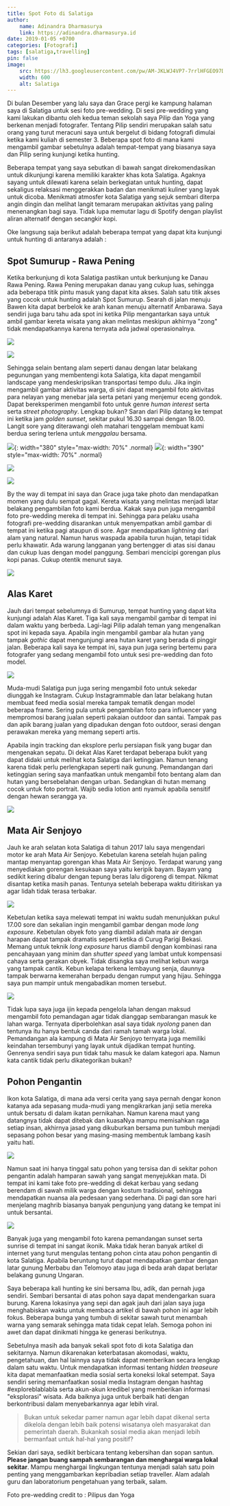```yaml
---
title: Spot Foto di Salatiga
author:
    name: Adinandra Dharmasurya
    link: https://adinandra.dharmasurya.id
date: 2019-01-05 +0700
categories: [Fotografi]
tags: [salatiga,travelling]
pin: false
image:
    src: https://lh3.googleusercontent.com/pw/AM-JKLWJ4VP7-7rrlHFGEO97DfBojY6hrkZfoQU8VbGuj1CMfDaL5HTURFzu7ZWdlurB0Az-7d829XwxHpQzuEi5rlFXioZBjWDLFRQl_kYoIqUk2GF4U3sHdtzkhuDyB2YO9Opb2Gw6kk6uTSdACRNN8ouP5A=w800-no?authuser=0
    width: 600
    alt: Salatiga
---
```


Di bulan Desember yang lalu saya dan Grace pergi ke kampung halaman saya di Salatiga untuk sesi foto pre-wedding. Di sesi pre-wedding yang kami lakukan dibantu oleh kedua teman sekolah saya Pilip dan Yoga yang berkenan menjadi fotografer. Tentang Pilip sendiri merupakan salah satu orang yang turut meracuni saya untuk bergelut di bidang fotografi dimulai ketika kami kuliah di semester 3. Beberapa spot foto di mana kami mengambil gambar sebetulnya adalah tempat-tempat yang biasanya saya dan Pilip sering kunjungi ketika hunting.

Beberapa tempat yang saya sebutkan di bawah sangat direkomendasikan untuk dikunjungi karena memiliki karakter khas kota Salatiga. Agaknya sayang untuk dilewati karena selain berkegiatan untuk hunting, dapat sekaligus relaksasi menggerakkan badan dan menikmati kuliner yang layak untuk dicoba. Menikmati atmosfer kota Salatiga yang sejuk sembari diterpa angin dingin dan melihat langit temaram merupakan aktivitas yang paling menenangkan bagi saya. Tidak lupa memutar lagu di Spotify dengan playlist aliran alternatif dengan secangkir kopi. 

Oke langsung saja berikut adalah beberapa tempat yang dapat kita kunjungi untuk hunting di antaranya adalah : 

## Spot Sumurup - Rawa Pening

Ketika berkunjung di kota Salatiga pastikan untuk berkunjung ke Danau Rawa Pening. Rawa Pening merupakan danau yang cukup luas, sehingga ada beberapa titik pintu masuk yang dapat kita akses. Salah satu titik akses yang cocok untuk hunting adalah Spot Sumurup. Searah di jalan menuju Bawen kita dapat berbelok ke arah kanan menuju alternatif Ambarawa. Saya sendiri juga baru tahu ada spot ini ketika Pilip mengantarkan saya untuk ambil gambar kereta wisata yang akan melintas meskipun akhirnya "zong" tidak mendapatkannya karena ternyata ada jadwal operasionalnya. 

![](https://lh3.googleusercontent.com/pw/AM-JKLWs-0fVv0zxLBnk69cXx_2JIZokRffTfbDyA0nw79tQGtkc5Mq2Dn0EBPJOta6kP8IfYdaMooQ_MfIK3pn4NMktknR0HjcoR6ynG52ldnr1NvgwcadnoOqAxoWNSU1XSgW5bG1-LG2dZ2hLdx58Ga9D0Q=w800-no?authuser=0)

![](https://lh3.googleusercontent.com/pw/AM-JKLWp3GcYBmOS4kQXYiRhzUV8yi4XiHGjR0y2DIdUk1ex5c60M-aB-HHpMgt6C37YuPGqmHx8PbPVMOBqf3zw6uLPw6M6jC3R4h-QzKIMZybffKwvIIqPMHwi1jllkA4LlJs6QsLTeN0fcIrAucPurCZLEw=w800-no?authuser=0)

Sehingga selain bentang alam seperti danau dengan latar belakang pegunungan yang membentengi kota Salatiga, kita dapat mengambil landscape yang mendeskripsikan transportasi tempo dulu. Jika ingin mengambil gambar aktivitas warga, di sini dapat mengambil foto aktivitas para nelayan yang menebar jala serta petani yang menjemur eceng gondok. Dapat bereksperimen mengambil foto untuk genre *human interest* serta serta *street photography*. Lengkap bukan? Saran dari Pilip datang ke tempat ini ketika jam *golden sunset*, sekitar pukul 16.30 sampai dengan 18.00. Langit sore yang diterawangi oleh matahari tenggelam membuat kami berdua sering terlena untuk *menggalau* bersama.

![](https://lh3.googleusercontent.com/pw/AM-JKLWx0z6L7N6mEEKDR8Hs3e_xferrM17QCEqx4Khds2vedUI3jwAECdITYZ1-F7CSSu1h_Enm1y26wj6j9XwpFl87-IBJRWilu0BIZObVLllHVrnV-efkScPuWcx8bBldP2MoZ1k-i2nTZKpuB4lH4VljkA=h600-no?authuser=0){: width="380" style="max-width: 70%" .normal}
![](https://lh3.googleusercontent.com/pw/AM-JKLXNl3z6ieOPe7E9n7zQ6HTcjvH9PmCMibhZqB6HrWguUSGS6dMb2sNwmTa7hBHuDuIC1a-7q1tJbU-isSaCgFI4tM4zMLURqqduhxaOU3aClCCYeFe8vpnyLPcVnWuBTptmKkZehHM5yQXDFltlHijLXQ=h600-no?authuser=0){: width="390" style="max-width: 70%" .normal}

![](https://lh3.googleusercontent.com/pw/AM-JKLUgPyWayHwuJT4xjOcBT9Vg93WrEBaaHp3rvtX43TVnOAo2lbCtAIpDszBmWwiC7DNnyVpbPSQo8n3yifBDal6aOaryZldCOZcVfQbtCwXXN82EFXpdbfdhxlC-oUY9QNROsdM0w0qpNXCfkn3Vn03ccQ=w800-no?authuser=0)

![](https://lh3.googleusercontent.com/pw/AM-JKLVofsI-KTcJwINgtDhI0d3AZ6b_q2usP_BMLebFs2DeAjVwSXz2eNrRbddoc2wMUOXL0X2qEFOuG3RdpEjINMsQfe6Ng6R8RExO0N_3hm91VG_brmI0uys45y7QNSaQV_JHOePjodwZ-ltv1lku8J_2ZQ=w700-no?authuser=0)

By the way di tempat ini saya dan Grace juga take photo dan mendapatkan momen yang dulu sempat gagal. Kereta wisata yang melintas menjadi latar belakang pengambilan foto kami berdua. Kakak saya pun juga mengambil foto pre-wedding mereka di tempat ini. Sehingga para pelaku usaha fotografi pre-wedding disarankan untuk menyempatkan ambil gambar di tempat ini ketika pagi ataupun di sore. Agar mendapatkan *lightning* dari alam yang natural. Namun harus waspada apabila turun hujan, tetapi tidak perlu khawatir. Ada warung langganan yang bertengger di atas sisi danau dan cukup luas dengan model panggung. Sembari mencicipi gorengan plus kopi panas. Cukup otentik menurut saya.

![](https://lh3.googleusercontent.com/pw/AM-JKLVTSg57Ckk3MBkrOCL9KQJgA9xWH5TJPbJlonvI-y2tDkR1V2VPtsyQUn3jrQFHwyJBmCZf_D3bdcSpAKpGK7FWn7wZBSY_0l8_-e2E8g_AU-sjNRYadMgwa8Dp9X7fzwk2CAwzMqJbeiglyvvwDluGgw=h600-no?authuser=0)

## Alas Karet

Jauh dari tempat sebelumnya di Sumurup, tempat hunting yang dapat kita kunjungi adalah Alas Karet. Tiga kali saya mengambil gambar di tempat ini dalam waktu yang berbeda. Lagi-lagi Pilip adalah teman yang mengenalkan spot ini kepada saya. Apabila ingin mengambil gambar ala hutan yang tampak *gothic* dapat mengunjungi area hutan karet yang berada di pinggir jalan. Beberapa kali saya ke tempat ini, saya pun juga sering bertemu para fotografer yang sedang mengambil foto untuk sesi pre-wedding dan foto model.

![](https://lh3.googleusercontent.com/pw/AM-JKLXD7AwpqMxA7A4X-CmV9hmn7P4Can3TvzJL7ix1udShBNrwn6cI4NHK6eeCG9IqQRKkAUoi-B0E3FrhSSWf_4n2egBqS-m39vjP9FFb39kkwp5opBLSZ7NdmCR1oSrqt7xQSrte0ONs7NiSitPHaj8jcw=w800-no?authuser=0)

Muda-mudi Salatiga pun juga sering mengambil foto untuk sekedar diunggah ke Instagram. Cukup Instagrammable dan latar belakang hutan membuat feed media sosial mereka tampak tematik dengan model beberapa frame. Sering pula untuk pengambilan foto para influencer yang mempromosi barang jualan seperti pakaian outdoor dan santai. Tampak pas dan apik barang jualan yang dipadukan dengan foto outdoor, serasi dengan perawakan mereka yang memang seperti artis.

Apabila ingin tracking dan eksplore perlu persiapan fisik yang bugar dan mengenakan sepatu. Di dekat Alas Karet terdapat beberapa bukit yang dapat didaki untuk melihat kota Salatiga dari ketinggian. Namun tenang karena tidak perlu perlengkapan seperti naik gunung. Pemandangan dari ketinggian sering saya manfaatkan untuk mengambil foto bentang alam dan hutan yang bersebelahan dengan urban. Sedangkan di hutan memang cocok untuk foto portrait. Wajib sedia lotion anti nyamuk apabila sensitif dengan hewan serangga ya.

![](https://lh3.googleusercontent.com/pw/AM-JKLVuPyGBX4Jd0QXhnGSZyCjdohk-_qwYQ7-6T5PL0IzKGGyZHY2k4CPGF2F-weuqt5GwlLKyEvufxMkZys39BfCJqrDisYC6__jxZQlmDaHt1lmEq1oUIQq_zlLEsjub1_4g6bU7C-C5j288aGT_4QXNSQ=w800-no?authuser=0)

## Mata Air Senjoyo

Jauh ke arah selatan kota Salatiga di tahun 2017 lalu saya mengendari motor ke arah Mata Air Senjoyo. Kebetulan karena setelah hujan paling mantap menyantap gorengan khas Mata Air Senjoyo. Terdapat warung yang menyediakan gorengan kesukaan saya yaitu keripik bayam. Bayam yang sedikit kering dibalur dengan tepung beras lalu digoreng di tempat. Nikmat disantap ketika masih panas. Tentunya setelah beberapa waktu ditiriskan ya agar lidah tidak terasa terbakar.

![](https://lh3.googleusercontent.com/pw/AM-JKLUKbv_aBfKL7WiNDdXmftmPnmLYGrR6oB4nTXqoyyZrrfWLgH9gt51vLloUJVNSJcj5b_DC2Qu1_TK6-2tsoRJU9VLpoU0aSmvMn8YBuSuIIn87u5Tr9r3v28HU4YoT0DxvNapBB0SbZu2wGTt9QghpnA=w800-no?authuser=0)

Kebetulan ketika saya melewati tempat ini waktu sudah menunjukkan pukul 17.00 sore dan sekalian ingin mengambil gambar dengan mode *long exposure*. Kebetulan obyek foto yang diambil adalah mata air dengan harapan dapat tampak dramatis seperti ketika di Curug Parigi Bekasi. Memang untuk teknik *long exposure* harus diambil dengan kombinasi rana pencahayaan yang minim dan *shutter speed* yang lambat untuk kompensasi cahaya serta gerakan obyek. Tidak disangka saya melihat kebun warga yang tampak cantik. Kebun kelapa terkena lembayung senja, daunnya tampak berwarna kemerahan berpadu dengan rumput yang hijau. Sehingga saya pun mampir untuk mengabadikan momen tersebut.

![](https://lh3.googleusercontent.com/pw/AM-JKLXChMTLzJEehlRusmMUJ_GsbJyHU8BhJYuXPxOp4CX-9rS0qDnpABS-ec_QqiFuatSJlvJ6a8nMRiZiG_OI7o4C6wIPLd85kAgrcUaniOq15MhIbgJ1esETnr0KsNN_6l11EvIfagN-z4RBRjqflKYLvg=h600-no?authuser=0)

Tidak lupa saya juga ijin kepada pengelola lahan dengan maksud mengambil foto pemandagan agar tidak dianggap sembarangan masuk ke lahan warga. Ternyata diperbolehkan asal saya tidak *nyolong* panen dan tentunya itu hanya bentuk canda dari ramah tamah warga lokal. Pemandangan ala kampung di Mata Air Senjoyo ternyata juga memiliki keindahan tersembunyi yang layak untuk dijadikan tempat hunting. Genrenya sendiri saya pun tidak tahu masuk ke dalam kategori apa. Namun kata cantik tidak perlu dikategorikan bukan?

## Pohon Pengantin

Ikon kota Salatiga, di mana ada versi cerita yang saya pernah dengar konon katanya ada sepasang muda-mudi yang mengikrarkan janji setia mereka untuk bersatu di dalam ikatan pernikahan. Namun karena maut yang datangnya tidak dapat ditebak dan kuasaNya mampu memisahkan raga setiap insan, akhirnya jasad yang dikuburkan bersama pun tumbuh menjadi sepasang pohon besar yang masing-masing membentuk lambang kasih yaitu hati.

![](https://lh3.googleusercontent.com/pw/AM-JKLXRUjEgv16FNgeER1ZthUl0glNnZud4Dlv2x4Y8_tXYNAvrVt7O7LSj4c6nIQ6Yn7GS-YgcntC_Qw7oNswYkHELb5kccSLhtn9eX3zY_MAsMbDfhlGf4bAV7d-SedkxeKREcc7GwGwKZGqjvvEiGuosxA=w800-no?authuser=0)

Namun saat ini hanya tinggal satu pohon yang tersisa dan di sekitar pohon pengantin adalah hamparan sawah yang sangat menyejukkan mata. Di tempat ini kami take foto pre-wedding di dekat kerbau yang sedang berendam di sawah milik warga dengan kostum tradisional, sehingga mendapatkan nuansa ala pedesaan yang sederhana. Di pagi dan sore hari menjelang maghrib biasanya banyak pengunjung yang datang ke tempat ini untuk bersantai.

![](https://lh3.googleusercontent.com/pw/AM-JKLVKkZYl33VhxSyWVxEe6_faeglopUO-LcNbwROSLLNCA4qP1fQF3HupVkzsp7IsPZhYJlNqNXs6iT12p6geliJNUnU-_Cul2kuxMVOkWXq3_Cr5T_RQUhmE8Xf2MlVUEsqNdGUnpxT6APzFzwYE5E1NEw=w800-no?authuser=0)

Banyak juga yang mengambil foto karena pemandangan sunset serta sunrise di tempat ini sangat ikonik. Maka tidak heran banyak artikel di internet yang turut mengulas tentang pohon cinta atau pohon pengantin di kota Salatiga. Apabila beruntung turut dapat mendapatkan gambar dengan latar gunung Merbabu dan Telomoyo atau juga di beda arah dapat berlatar belakang gunung Ungaran.

Saya beberapa kali hunting ke sini bersama Ibu, adik, dan pernah juga sendiri. Sembari bersantai di atas pohon saya dapat mendengarkan suara burung. Karena lokasinya yang sepi dan agak jauh dari jalan saya juga menghabiskan waktu untuk membaca artikel di bawah pohon ini agar lebih fokus. Beberapa bunga yang tumbuh di sekitar sawah turut menambah warna yang semarak sehingga mata tidak cepat lelah. Semoga pohon ini awet dan dapat dinikmati hingga ke generasi berikutnya.

Sebetulnya masih ada banyak sekali spot foto di kota Salatiga dan sekitarnya. Namun dikarenakan keterbatasan akomodasi, waktu, pengetahuan, dan hal lainnya saya tidak dapat memberikan secara lengkap dalam satu waktu. Untuk mendapatkan informasi tentang *hidden treaseure* kita dapat memanfaatkan media sosial serta koneksi lokal setempat. Saya sendiri sering memanfaatkan sosial media Instagram dengan hashtag #exploreblablabla serta akun-akun kredibel yang memberikan informasi "eksplorasi" wisata. Ada baiknya juga untuk berbaik hati dengan berkontribusi dalam menyebarkannya agar lebih viral.

> Bukan untuk sekedar pamer namun agar lebih dapat dikenal serta dikelola dengan lebih baik potensi wisatanya oleh masyarakat dan pemerintah daerah. Bukankah sosial media akan menjadi lebih bermanfaat untuk hal-hal yang positif?

Sekian dari saya, sedikit berbicara tentang kebersihan dan sopan santun. **Please jangan buang sampah sembarangan dan menghargai warga lokal sekitar**. Mampu menghargai lingkungan tentunya menjadi salah satu poin penting yang menggambarkan kepribadian setiap traveller. Alam adalah guru dan laboratorium pengetahuan yang terbaik, salam.

Foto pre-wedding credit to : Pilipus dan Yoga
